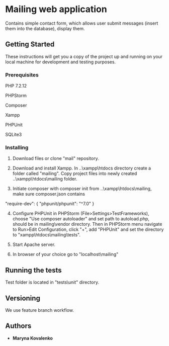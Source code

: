 
# Mailing web application

Contains simple contact form, which allows user submit messages (insert them into the database), display them.

## Getting Started

These instructions will get you a copy of the project up and running on your local machine for development and testing purposes. 

### Prerequisites
PHP 7.2.12

PHPStorm

Composer

Xampp

PHPUnit

SQLite3


### Installing

1. Download files or clone "mail" repository. 

2. Download and install Xampp. In ..\xampp\htdocs directory create a folder called "mailing". Copy project files into newly created ..\xampp\htdocs\mailing folder.

3. Initiate composer with composer init from ..\xampp\htdocs\mailing, make sure composer.json contains 	

"require-dev": {
        "phpunit/phpunit": "^7.0"
    }
    
4. Configure PHPUnit in PHPStorm (File>Settings>TestFrameworks), choose "Use composer autoloader" and set path to autoload.php, should be in mailing\vendor directory. Then in PHPStorm menu navigate to Run>Edit Configuration, click "+", add "PHPUnit" and set the directory to "xampp\htdocs\mailing\tests".
    

5. Start Apache server.

6. In browser of your choice go to "localhost\mailing"


## Running the tests
Test folder is located in "tests\unit" directory.

## Versioning

We use feature branch workflow.

## Authors

* **Maryna Kovalenko** 

